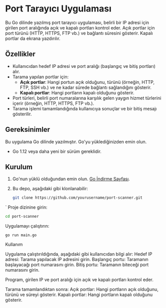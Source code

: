 # Port Tarayıcı Uygulaması

Bu Go dilinde yazılmış port tarayıcı uygulaması, belirli bir IP adresi için girilen port aralığında açık ve kapalı portları kontrol eder. Açık portlar için port türünü (HTTP, HTTPS, FTP vb.) ve bağlantı süresini gösterir. Kapalı portlar da ekrana yazdırılır.

## Özellikler

- Kullanıcıdan hedef IP adresi ve port aralığı (başlangıç ve bitiş portları) alır.
- Tarama yapılan portlar için:
  - **Açık portlar**: Hangi portun açık olduğunu, türünü (örneğin, HTTP, FTP, SSH vb.) ve ne kadar sürede bağlantı sağlandığını gösterir.
  - **Kapalı portlar**: Hangi portların kapalı olduğunu gösterir.
- Port türleri, belirli port numaralarına karşılık gelen yaygın hizmet türlerini içerir (örneğin, HTTP, HTTPS, FTP vb.).
- Tarama işlemi tamamlandığında kullanıcıya sonuçlar ve bir bitiş mesajı gösterilir.

## Gereksinimler

Bu uygulama Go dilinde yazılmıştır. Go'yu yüklediğinizden emin olun.

- Go 1.12 veya daha yeni bir sürüm gereklidir.

## Kurulum

1. Go'nun yüklü olduğundan emin olun. [Go İndirme Sayfası](https://golang.org/dl/).
2. Bu depo, aşağıdaki gibi klonlanabilir:

   ```bash
   git clone https://github.com/yourusername/port-scanner.git
`
Proje dizinine girin:
```bash
cd port-scanner
```
Uygulamayı çalıştırın:

    go run main.go

Kullanım

  Uygulama çalıştırıldığında, aşağıdaki gibi kullanıcıdan bilgi alır:
      Hedef IP adresi: Tarama yapılacak IP adresini girin.
        Başlangıç portu: Taramanın başlayacağı port numarasını girin.
        Bitiş portu: Taramanın biteceği port numarasını girin.

  Program, girilen IP ve port aralığı için açık ve kapalı portları kontrol eder.

  Tarama tamamlandıktan sonra:
        Açık portlar: Hangi portların açık olduğunu, türünü ve süreyi gösterir.
        Kapalı portlar: Hangi portların kapalı olduğunu gösterir.

